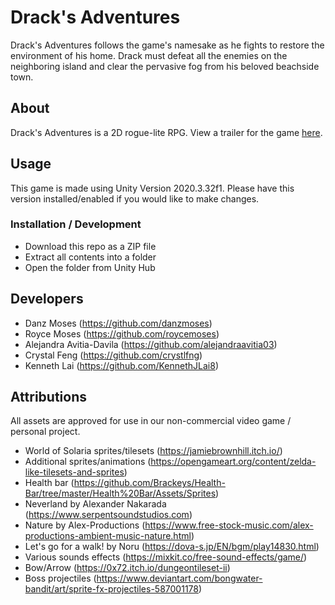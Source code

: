 # Drack's Adventures
Drack's Adventures follows the game's namesake as he fights to restore the environment of his home. Drack must defeat all the enemies on the neighboring island and clear the pervasive fog from his beloved beachside town.

## About
Drack's Adventures is a 2D rogue-lite RPG. View a trailer for the game [here](https://www.youtube.com/watch?v=04vsDuNmY-I).

## Usage
This game is made using Unity Version 2020.3.32f1. Please have this version installed/enabled if you would like to make changes.

### Installation / Development
- Download this repo as a ZIP file
- Extract all contents into a folder
- Open the folder from Unity Hub

## Developers
- Danz Moses (https://github.com/danzmoses)
- Royce Moses (https://github.com/roycemoses)
- Alejandra Avitia-Davila (https://github.com/alejandraavitia03)
- Crystal Feng (https://github.com/crystlfng)
- Kenneth Lai (https://github.com/KennethJLai8)

## Attributions
All assets are approved for use in our non-commercial video game / personal project.
- World of Solaria sprites/tilesets (https://jamiebrownhill.itch.io/)
- Additional sprites/animations (https://opengameart.org/content/zelda-like-tilesets-and-sprites)
- Health bar (https://github.com/Brackeys/Health-Bar/tree/master/Health%20Bar/Assets/Sprites)
- Neverland by Alexander Nakarada (https://www.serpentsoundstudios.com)
- Nature by Alex-Productions (https://www.free-stock-music.com/alex-productions-ambient-music-nature.html)
- Let's go for a walk! by Noru (https://dova-s.jp/EN/bgm/play14830.html)
- Various sounds effects (https://mixkit.co/free-sound-effects/game/)
- Bow/Arrow (https://0x72.itch.io/dungeontileset-ii)
- Boss projectiles (https://www.deviantart.com/bongwater-bandit/art/sprite-fx-projectiles-587001178)
